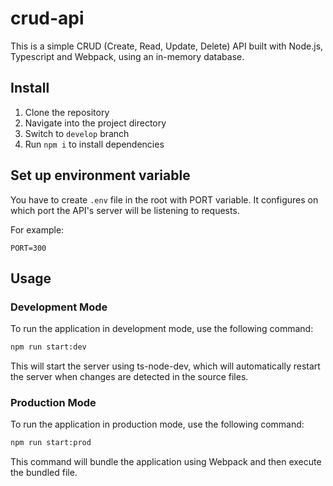 # crud-api

This is a simple CRUD (Create, Read, Update, Delete) API built with Node.js, Typescript and Webpack, using an in-memory database.

## Install

1. Clone the repository
2. Navigate into the project directory
3. Switch to `develop` branch
4. Run `npm i` to install dependencies

## Set up environment variable

You have to create `.env` file in the root with PORT variable. It configures on which port the API's server will be listening to requests.

For example:

```file=".env"
PORT=300
```

## Usage

### Development Mode

To run the application in development mode, use the following command:

```bash
npm run start:dev
```

This will start the server using ts-node-dev, which will automatically restart the server when changes are detected in the source files.

### Production Mode

To run the application in production mode, use the following command:

```bash
npm run start:prod
```

This command will bundle the application using Webpack and then execute the bundled file.
